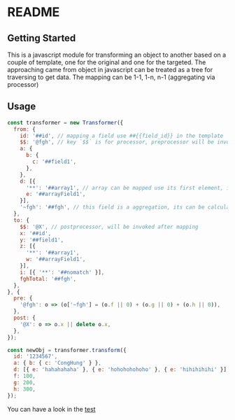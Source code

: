 # README

## Getting Started

This is a javascript module for transforming an object to another based on a couple of template, one for the original and one for the targeted. The approaching came from object in javascript can be treated as a tree for traversing to get data. The mapping can be 1-1, 1-n, n-1 (aggregating via processor)

## Usage

```javascript
const transformer = new Transformer({
  from: {
    id: '##id', // mapping a field use ##{{field_id}} in the template
    $$: '@fgh', // key `$$` is for processor, preprocessor will be invoked before mapping
    a: {
      b: {
        c: '##field1',
      },
    },
    d: [{
      '**': '##array1', // array can be mapped use its first element, id is in field with key `**`
      e: '##arrayField1',
    }],
    '~fgh': '##fgh', // this field is a aggregation, its can be calculated by some preprocessor
  },
  to: {
    $$: '@X', // postprocessor, will be invoked after mapping
    x: '##id',
    y: '##field1',
    z: [{
      '**': '##array1',
      w: '##arrayField1',
    }],
    i: [{ '**': '##nomatch' }],
    fghTotal: '##fgh',
  },
}, {
  pre: {
    '@fgh': o => (o['~fgh'] = (o.f || 0) + (o.g || 0) + (o.h || 0)),
  },
  post: {
    '@X': o => o.x || delete o.x,
  },
});

const newObj = transformer.transform({
  id: '1234567',
  a: { b: { c: 'CongHung' } },
  d: [{ e: 'hahahahaha' }, { e: 'hohohohohoho' }, { e: 'hihihihihi' }],
  f: 100,
  g: 200,
  h: 300,
});
```
You can have a look in the [test](./tests/Transformer.test.js)
